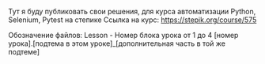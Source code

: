 Тут я буду публиковать свои решения, для курса автоматизации Python, Selenium, Pytest на степике 
Ссылка на курс: https://stepik.org/course/575

Обозначение файлов: 
Lesson - Номер блока урока от 1 до 4
[номер урока].[подтема в этом уроке]_[дополнительная часть в той же подтеме]
